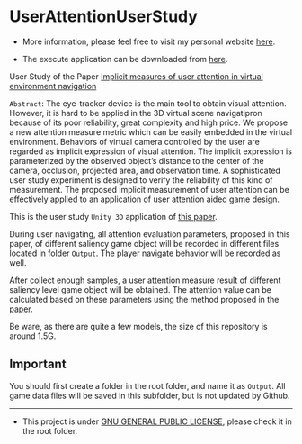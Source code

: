 # UserAttentionUserStudy

- More information, please feel free to visit my personal website [here](https://hanhonglei.github.io/).

- The execute application can be downloaded from [here](http://pan.baidu.com/s/1dEO1pWt).

User Study of the Paper [Implicit measures of user attention in virtual environment navigation](https://hanhonglei.github.io/publications/)

`Abstract`: The eye-tracker device is the main tool to obtain visual attention. However, it is hard to be applied in the 3D virtual scene navigatipron because of its poor reliability, great complexity and high price. We propose a new attention measure metric which can be easily embedded in the virtual environment. Behaviors of virtual camera controlled by the user are regarded as implicit expression of visual attention. The implicit expression is parameterized by the observed object’s distance to the center of the camera, occlusion, projected area, and observation time. A sophisticated user study experiment is designed to verify the reliability of this kind of measurement. The proposed implicit measurement of user attention can be effectively applied to an application of user attention aided game design.

This is the user study `Unity 3D` application of [this paper](http://info.scichina.com:8084/sciF/CN/Y2014/V44/I11/1398).

During user navigating, all attention evaluation parameters, proposed in this paper, of different saliency game object will be recorded in different files located in folder `Output`. The player navigate behavior will be recorded as well.

After collect enough samples, a user attention measure result of different saliency level game object will be obtained. The attention value can be calculated based on these parameters using the method proposed in the [paper](http://info.scichina.com:8084/sciF/CN/Y2014/V44/I11/1398).

Be ware, as there are quite a few models, the size of this repository is around 1.5G.

## Important

You should first create a folder in the root folder, and name it as `Output`. All game data files will be saved in this subfolder, but is not updated by Github.

----

- This project is under [GNU GENERAL PUBLIC LICENSE](https://www.gnu.org/licenses/), please check it in the root folder.